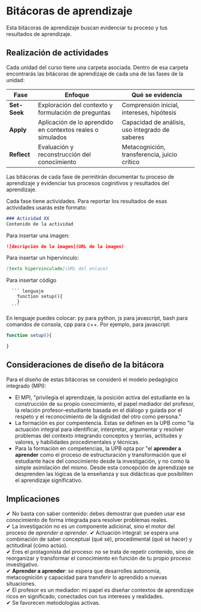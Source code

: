 # Bitácoras de aprendizaje

Esta bitácoras de aprendizaje buscan evidenciar tu proceso y tus resultados de aprendizaje.

## Realización de actividades

Cada unidad del curso tiene una carpeta asociada. Dentro de esa carpeta encontrarás las bitácoras de aprendizaje de cada una de las fases
de la unidad:

| Fase         | Enfoque                                                    | Qué se evidencia                                |
| ------------ | ---------------------------------------------------------- | ----------------------------------------------- |
| **Set-Seek** | Exploración del contexto y formulación de preguntas        | Comprensión inicial, intereses, hipótesis       |
| **Apply**    | Aplicación de lo aprendido en contextos reales o simulados | Capacidad de análisis, uso integrado de saberes |
| **Reflect**  | Evaluación y reconstrucción del conocimiento               | Metacognición, transferencia, juicio crítico    |

Las bitácoras de cada fase de permitirán documentar tu proceso de aprendizaje y evidenciar tus procesos coginitivos y resultados 
del aprendizaje. 

Cada fase tiene actividades. Para reportar los resultados de esas actividades usarás este formato:

``` md
### Actividad XX
Contenido de la actividad
```

Para insertar una imagen:

``` md
![decripción de la imagen](URL de la imagen)
```
Para insertar un hipervínculo:

``` md
[texto hipervinculado](URL del enlace)
```

Para insertar código

  ```
    ``` lenguaje
      function setup(){
      }
    ```
  ```

En lenguaje puedes colocar: py para python, js para javascript, bash para comandos de consola, cpp para c++. Por ejemplo, para javascript:

``` js
function setup(){

}
```

## Consideraciones de diseño de la bitácora

Para el diseño de estas bitácoras se consideró el modelo pedagógico integrado (MPI):

* El MPI, "privilegia el aprendizaje, la posición activa del estudiante en la construcción de su propio 
conocimiento, el papel mediador del profesor, la relación profesor–estudiante basada en el diálogo 
y guiada por el respeto y el reconocimiento de la dignidad del otro como persona."
* La formación es por compentencia. Estas se definen en la UPB como "la actuación integral para identificar, 
interpretar, argumentar y resolver problemas del contexto integrando conceptos y teorías, actitudes y valores, 
y habilidades procedimentales y técnicas. 
* Para la formación en com­petencias, la UPB opta por "el **aprender a aprender** como el proceso de estructura­ción y 
transformación que el estudiante hace del conocimiento desde la investiga­ción, y no como la simple asimilación 
del mismo. Desde esta concepción de apren­dizaje se desprenden las lógicas de la en­señanza y sus didácticas que 
posibiliten el aprendizaje significativo.

## Implicaciones

✔ No basta con saber contenido: debes demostrar que pueden usar ese conocimiento de forma integrada para resolver problemas reales.  
✔ La investigación no es un componente adicional, sino el motor del proceso de *aprender a aprender*.
✔ Actuación integral: se espera una combinación de saber conceptual (qué sé), procedimental (qué sé hacer) y actitudinal (cómo actúo).  
✔ Eres el protagonista del proceso: no se trata de repetir contenido, sino de reorganizar y transformar el conocimiento en función de 
tu propio proceso investigativo.  
✔ **Aprender a aprender**: se espera que desarrolles autonomía, metacognición y capacidad para transferir lo aprendido a nuevas situaciones.  
✔ El profesor es un mediador: mi papel es diseñar contextos de aprendizaje ricos en significado, conectados con tus intereses y realidades.  
✔ Se favorecen metodologías activas.


